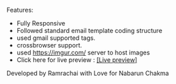 Features:

- Fully Responsive
- Followed standard email template coding structure
- used gmail supported tags.
- crossbrowser support.
- used https://imgur.com/ server to host images
- Click here for live preview : <a href ='https://ramrachai.github.io/' target="_blank" > [Live preview] </a>

Developed by Ramrachai with Love for Nabarun Chakma
